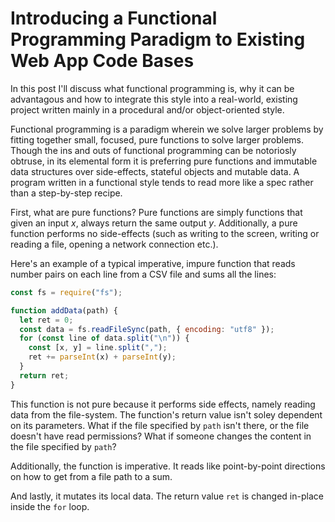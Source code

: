 # Introducing a Functional Programming Paradigm to Existing Web App Code Bases

In this post I'll discuss what functional programming is, why it can be advantagous and how to integrate this style into a real-world, existing project written mainly in a procedural and/or object-oriented style.

Functional programming is a paradigm wherein we solve larger problems by fitting together small, focused, pure functions to solve larger problems. Though the ins and outs of functional programming can be notoriosly obtruse, in its elemental form it is preferring pure functions and immutable data structures over side-effects, stateful objects and mutable data. A program written in a functional style tends to read more like a spec rather than a step-by-step recipe.  

First, what are pure functions? Pure functions are simply functions that given an input *x*, always return the same output *y*. Additionally, a pure function performs no side-effects (such as writing to the screen, writing or reading a file, opening a network connection etc.). 

Here's an example of a typical imperative, impure function that reads number pairs on each line from a CSV file and sums all the lines:

```js
const fs = require("fs");

function addData(path) {
  let ret = 0;
  const data = fs.readFileSync(path, { encoding: "utf8" });
  for (const line of data.split("\n")) {
    const [x, y] = line.split(",");
    ret += parseInt(x) + parseInt(y);
  }
  return ret;
}
```

This function is not pure because it performs side effects, namely reading data from the file-system. The function's return value isn't soley dependent on its parameters. What if the file specified by `path` isn't there, or the file doesn't have read permissions? What if someone changes the content in the file specified by `path`?

Additionally, the function is imperative. It reads like point-by-point directions on how to get from a file path to a sum.

And lastly, it mutates its local data. The return value `ret` is changed in-place inside the `for` loop.
